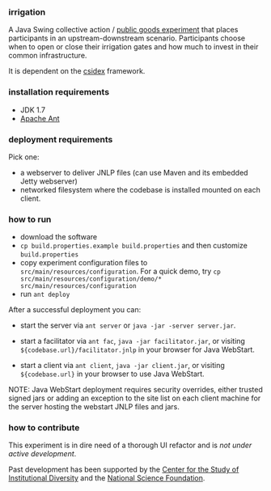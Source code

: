 ### irrigation
A Java Swing collective action / [public goods experiment](http://en.wikipedia.org/wiki/Public_goods_game) that places
participants in an upstream-downstream scenario. Participants choose when to open or close their irrigation gates and
how much to invest in their common infrastructure.

It is dependent on the [csidex](http://bitbucket.org/virtualcommons/csidex) framework.

### installation requirements

- JDK 1.7
- [Apache Ant](http://ant.apache.org)

### deployment requirements

Pick one:

- a webserver to deliver JNLP files (can use Maven and its embedded Jetty webserver)
- networked filesystem where the codebase is installed mounted on each client.

### how to run

- download the software
- `cp build.properties.example build.properties` and then customize `build.properties`
- copy experiment configuration files to `src/main/resources/configuration`. For a quick demo, try `cp src/main/resources/configuration/demo/* src/main/resources/configuration`
- run `ant deploy`

After a successful deployment you can:

- start the server via `ant server` or `java -jar -server server.jar`.

- start a facilitator via `ant fac`, `java -jar facilitator.jar`, or visiting `${codebase.url}/facilitator.jnlp` in your
  browser for Java WebStart.

- start a client via `ant client`, `java -jar client.jar`, or visiting `${codebase.url}` in your browser to use Java
  WebStart.

NOTE: Java WebStart deployment requires security overrides, either trusted signed jars or adding an exception to the site list on each
client machine for the server hosting the webstart JNLP files and jars.

### how to contribute
This experiment is in dire need of a thorough UI refactor and is _not under active development_.

Past development has been supported by the [Center for the Study of Institutional Diversity](http://csid.asu.edu) and the [National Science Foundation](http://nsf.gov).
